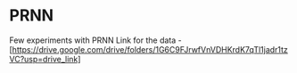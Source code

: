 # PRNN
Few experiments with PRNN
Link for the data - [https://drive.google.com/drive/folders/1G6C9FJrwfVnVDHKrdK7qTl1jadr1tzVC?usp=drive_link]
